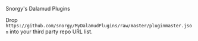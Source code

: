 Snorgy's Dalamud Plugins

Drop `https://github.com/snorgy/MyDalamudPlugins/raw/master/pluginmaster.json` into your third party repo URL list.
